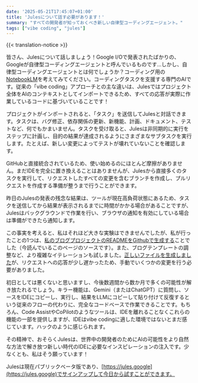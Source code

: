 ```yaml
---
date: '2025-05-21T17:45:07+01:00'
title: 'Julesについて話す必要があります！'
summary: "すべての開発者が知っておくべき新しい自律型コーディングエージェント。"
tags: ["vibe coding", "jules"]
---
```

{{< translation-notice >}}

皆さん、Julesについて話しましょう！Google I/Oで発表されたばかりの、Googleが自律型コーディングエージェントと呼んでいるものです…しかし、自律型コーディングエージェントとは何でしょうか？コーディング用の[NotebookLM](https://notebooklm.google/)を考えてみてください。コーディングタスクを支援する専門のAIです。従来の「vibe coding」アプローチとの主な違いは、Julesではプロジェクト全体をAIのコンテキストとしてインポートできるため、すべての応答が実際に作業しているコードに基づいていることです！

プロジェクトがインポートされると、「タスク」を送信してJulesと対話できます。タスクは、バグ修正、依存関係の更新、新機能、計画、ドキュメント、テストなど、何でもかまいません。タスクを受け取ると、Julesは非同期的に実行をステップに計画し、目的の結果が達成されるようにさまざまなサブタスクを実行します。たとえば、新しい変更によってテストが壊れていないことを確認します。

GitHubと直接統合されているため、使い始めるのにほとんど摩擦がありません。まだIDEを完全に置き換えることはありませんが、Julesから直接多くのタスクを実行して、リクエストしたすべての変更を含むブランチを作成し、プルリクエストを作成する準備が整うまで行うことができます。

昨日のJulesの発表の残念な結果は、ツールが現在高負荷状態にあるため、タスクを送信してから結果が表示されるまでに時間がかかる場合があることですが、Julesはバックグラウンドで作業を行い、ブラウザの通知を有効にしている場合は準備ができたら通知します。

この事実を考えると、私はそれほど大きな実験はできませんでしたが、私が行ったことの1つは、[私のブログプロジェクトのREADMEをGithubで生成する](https://github.com/danicat/danicat.dev/pull/1)ことでした（今読んでいるこのページのソースです）。また、ブログテンプレートの調整など、より複雑なイテレーションも試しました。[正しいファイルを生成しました](https://github.com/danicat/danicat.dev/pull/2)が、リクエストへの応答が少し遅かったため、手動でいくつかの変更を行う必要がありました。

初日としては悪くないと思いますし、今後数週間から数か月で多くの可能性が解き放たれるでしょう。キラー機能は、Gemini（またはChatGPT）に質問し、ソースをIDEにコピーし、実行し、結果をLLMにコピーして貼り付けて反復するという従来のフローの代わりに、完全なコードベースで作業できることです。もちろん、Code AssistやCoPilotのようなツールは、IDEを離れることなくこれらの機能の一部を提供しますが、IDEはvibe codingに適した環境ではないとまだ感じています。ハックのように感じられます。

その精神で、おそらくJulesは、世界中の開発者のためにAIの可能性をより自然な方法で解き放つ新しい時代のIDEに必要なインスピレーションの注入です。少なくとも、私はそう願っています！

Julesは現在パブリックベータ版であり、[https://jules.google](https://jules.google)でサインアップして今日から試すことができます。
